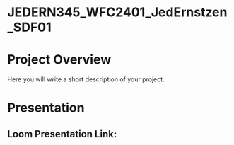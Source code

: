 # JEDERN345_WFC2401_JedErnstzen_SDF01
# Project Overview
Here you will write a short description of your project.


# Presentation

## Loom Presentation Link:
